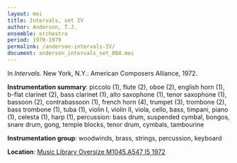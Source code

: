 ```yaml
---
layout: mei
title: Intervals, set IV
author: Anderson, T.J.
ensemble: orchestra
period: 1970-1979
permalink: /anderson-intervals-IV/
document: anderson_intervals_set_004.mei
---
```


In *Intervals.* New York, N.Y.: American Composers Alliance, 1972.

**Instrumentation summary**: piccolo (1), flute (2), oboe (2), english horn (1), b-flat clarinet (2), bass clarinet (1), alto saxophone (1), tenor saxophone (1), bassoon (2), contrabassoon (1), french horn (4), trumpet (3), trombone (2), bass trombone (1), tuba (1), violin I, violin II, viola, cello, bass, timpani, piano (1), celesta (1), harp (1), percussion: bass drum, suspended cymbal, bongos, snare drum, gong, temple blocks, tenor drum, cymbals, tambourine

**Instrumentation group**: woodwinds, brass, strings, percussion, keyboard

**Location**: <a href="https://tufts-primo.hosted.exlibrisgroup.com/permalink/f/bnf7qa/01TUN_ALMA21108713630003851" target="_blank">Music Library Oversize M1045.A547 I5 1972</a>
